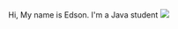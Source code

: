 <div>
  Hi, My name is Edson.
  I'm a Java student
  <img src="https://img.shields.io/badge/Java-ED8B00?style=for-the-badge&logo=openjdk&logoColor=white"/>
</div>
